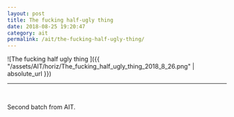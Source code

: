 ```yaml
---
layout: post
title: The fucking half-ugly thing
date: 2018-08-25 19:20:47
category: ait
permalink: /ait/the-fucking-half-ugly-thing/ 
---
```


![The fucking half ugly thing ]({{ "/assets/AIT/horiz/The_fucking_half_ugly_thing_2018_8_26.png" | absolute_url }})

---

&nbsp;
&nbsp;


Second batch from AIT.

